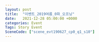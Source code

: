 ```yaml
---
layout: post
title:  "이벤트_2019여름_0화_오프닝"
date:   2021-12-28 05:00:00 +0000
categories: Event
Tags: Story Event
SceneCode: ["scene_evt190627_cp0_q1_s10"]
---
```

